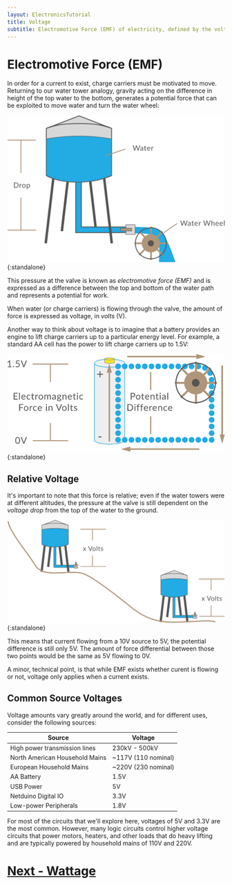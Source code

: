 ```yaml
---
layout: ElectronicsTutorial
title: Voltage
subtitle: Electromotive Force (EMF) of electricity, defined by the volt.
---
```


# Electromotive Force (EMF)

In order for a current to exist, charge carriers must be motivated to move. Returning to our water tower analogy, gravity acting on the difference in height of the top water to the bottom, generates a potential force that can be exploited to move water and turn the water wheel:

![](../Water_Tower_w_Wheel.svg){:standalone}

This pressure at the valve is known as _electromotive force (EMF)_ and is expressed as a difference between the top and bottom of the water path and represents a potential for work.

When water (or charge carriers) is flowing through the valve, the amount of force is expressed as voltage, in _volts_ (V).

Another way to think about voltage is to imagine that a battery provides an engine to lift charge carriers up to a particular energy level. For example, a standard AA cell has the power to lift charge carriers up to 1.5V:

![](../Battery_EMF.svg){:standalone}

## Relative Voltage

It's important to note that this force is relative; even if the water towers were at different altitudes, the pressure at the valve is still dependent on the _voltage drop_ from the top of the water to the ground.

![](../Water_Tower_Relative_Voltages.svg){:standalone}

This means that current flowing from a 10V source to 5V, the potential difference is still only 5V. The amount of force differential between those two points would be the same as 5V flowing to 0V.

A minor, technical point, is that while EMF exists whether curent is flowing or not, voltage only applies when a current exists. 

## Common Source Voltages

Voltage amounts vary greatly around the world, and for different uses, consider the following sources:


| Source                          | Voltage      |
|---------------------------------|--------------|
| High power transmission lines   | 230kV - 500kV |
| North American Household Mains  | ~117V (110 nominal) |
| European Household Mains        | ~220V (230 nominal) |
| AA Battery                      | 1.5V |
| USB Power                       | 5V   |
| Netduino Digital IO             | 3.3V |
| Low-power Peripherals           | 1.8V |

For most of the circuits that we'll explore here, voltages of 5V and 3.3V are the most common. However, many logic circuits control higher voltage circuits that power motors, heaters, and other loads that do heavy lifting and are typically powered by household mains of 110V and 220V.

# [Next - Wattage](../Wattage)
